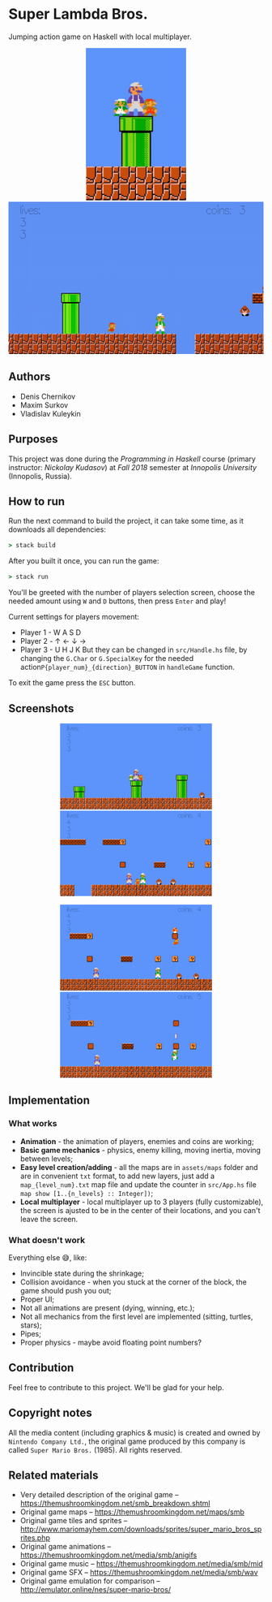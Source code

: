 # Super Lambda Bros.
Jumping action game on Haskell with local multiplayer.

<p align="center">
  <img src="images/icon.png" alt="Screenshot 3" height="300">
  <a href="https://youtu.be/ueNA69sovLk"> <img src="images/trimmed_gameplay.gif" alt="Screenshot 4" height="300"> </a>
</p>

## Authors
* Denis Chernikov
* Maxim Surkov
* Vladislav Kuleykin

## Purposes
This project was done during the *Programming in Haskell* course (primary instructor: *Nickolay Kudasov*) at *Fall 2018* semester at *Innopolis University* (Innopolis, Russia).

## How to run
Run the next command to build the project, it can take some time, as it downloads all dependencies:
```cmd
> stack build
```

After you built it once, you can run the game:
```cmd
> stack run
```
You'll be greeted with the number of players selection screen, choose the needed amount using `W` and `D` buttons, then press `Enter` and play!

Current settings for players movement:
* Player 1 - W A S D
* Player 2 - ↑ ← ↓ →
* Player 3 -  U H J K
But they can be changed in `src/Handle.hs` file, by changing the `G.Char` or `G.SpecialKey` for the needed action`P{player_num}_{direction}_BUTTON` in `handleGame` function.

To exit the game press the `ESC` button.

## Screenshots

<p align="center">
  <img src="images/screenshot.jpg" alt="Screenshot 1" width="300">
  <img src="images/screenshot_1.jpg" alt="Screenshot 2" width="300">
</p>

<p align="center">
  <img src="images/screenshot_2.jpg" alt="Screenshot 3" width="300">
  <img src="images/screenshot_3.jpg" alt="Screenshot 4" width="300">
</p>

## Implementation

### What works
* **Animation** - the animation of players, enemies and coins are working;
* **Basic game mechanics** - physics, enemy killing, moving inertia, moving between levels;
* **Easy level creation/adding** - all the maps are in `assets/maps` folder and are in convenient `txt` format, to add new layers, just add a `map_{level_num}.txt` map file and update the counter in `src/App.hs` file `map show [1..{n_levels} :: Integer])`;
* **Local multiplayer** - local multiplayer up to 3 players (fully customizable), the screen is ajusted to be in the center of their locations, and you can't leave the screen.

### What doesn't work
Everything else 😅, like:
* Invincible state during the shrinkage;
* Collision avoidance - when you stuck at the corner of the block, the game should push you out;
* Proper UI;
* Not all animations are present (dying, winning, etc.);
* Not all mechanics from the first level are implemented (sitting, turtles, stars);
* Pipes;
* Proper physics - maybe avoid floating point numbers?

## Contribution
Feel free to contribute to this project. We'll be glad for your help.


## Copyright notes
All the media content (including graphics & music) is created and owned by `Nintendo Company Ltd.`, the original game produced by this company is called `Super Mario Bros.` (1985). All rights reserved.

## Related materials
* Very detailed description of the original game – https://themushroomkingdom.net/smb_breakdown.shtml
* Original game maps – https://themushroomkingdom.net/maps/smb
* Original game tiles and sprites – http://www.mariomayhem.com/downloads/sprites/super_mario_bros_sprites.php
* Original game animations – https://themushroomkingdom.net/media/smb/anigifs
* Original game music – https://themushroomkingdom.net/media/smb/mid
* Original game SFX – https://themushroomkingdom.net/media/smb/wav
* Original game emulation for comparison – http://emulator.online/nes/super-mario-bros/

